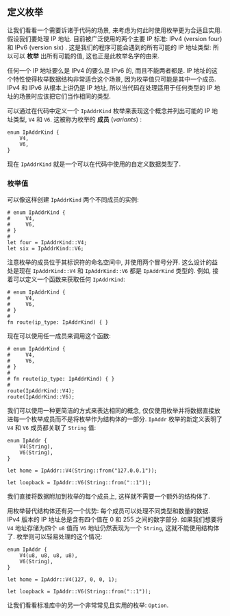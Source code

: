 ## 定义枚举

让我们看看一个需要诉诸于代码的场景, 来考虑为何此时使用枚举更为合适且实用. 假设我们要处理 IP 地址. 目前被广泛使用的两个主要 IP 标准: IPv4 (version four) 和 IPv6 (version six) . 这是我们的程序可能会遇到的所有可能的 IP 地址类型: 所以可以 **枚举** 出所有可能的值, 这也正是此枚举名字的由来.

任何一个 IP 地址要么是 IPv4 的要么是 IPv6 的, 而且不能两者都是. IP 地址的这个特性使得枚举数据结构非常适合这个场景, 因为枚举值只可能是其中一个成员. IPv4 和 IPv6 从根本上讲仍是 IP 地址, 所以当代码在处理适用于任何类型的 IP 地址的场景时应该把它们当作相同的类型.

可以通过在代码中定义一个 `IpAddrKind` 枚举来表现这个概念并列出可能的 IP 地址类型, `V4` 和 `V6`. 这被称为枚举的 **成员** (*variants*) :

```valkyrie
enum IpAddrKind {
    V4,
    V6,
}
```

现在 `IpAddrKind` 就是一个可以在代码中使用的自定义数据类型了.

### 枚举值

可以像这样创建 `IpAddrKind` 两个不同成员的实例:

```valkyrie
# enum IpAddrKind {
#     V4,
#     V6,
# }
#
let four = IpAddrKind::V4;
let six = IpAddrKind::V6;
```

注意枚举的成员位于其标识符的命名空间中, 并使用两个冒号分开. 这么设计的益处是现在 `IpAddrKind::V4` 和 `IpAddrKind::V6` 都是 `IpAddrKind` 类型的. 例如, 接着可以定义一个函数来获取任何 `IpAddrKind`:

```valkyrie
# enum IpAddrKind {
#     V4,
#     V6,
# }
#
fn route(ip_type: IpAddrKind) { }
```

现在可以使用任一成员来调用这个函数:

```valkyrie
# enum IpAddrKind {
#     V4,
#     V6,
# }
#
# fn route(ip_type: IpAddrKind) { }
#
route(IpAddrKind::V4);
route(IpAddrKind::V6);
```

我们可以使用一种更简洁的方式来表达相同的概念, 仅仅使用枚举并将数据直接放进每一个枚举成员而不是将枚举作为结构体的一部分. `IpAddr` 枚举的新定义表明了 `V4` 和 `V6` 成员都关联了 `String` 值:

```valkyrie
enum IpAddr {
    V4(String),
    V6(String),
}

let home = IpAddr::V4(String::from("127.0.0.1"));

let loopback = IpAddr::V6(String::from("::1"));
```

我们直接将数据附加到枚举的每个成员上, 这样就不需要一个额外的结构体了.

用枚举替代结构体还有另一个优势: 每个成员可以处理不同类型和数量的数据. IPv4 版本的 IP 地址总是含有四个值在 0 和 255 之间的数字部分. 如果我们想要将 `V4` 地址存储为四个 `u8` 值而 `V6` 地址仍然表现为一个 `String`, 这就不能使用结构体了. 枚举则可以轻易处理的这个情况:

```valkyrie
enum IpAddr {
    V4(u8, u8, u8, u8),
    V6(String),
}

let home = IpAddr::V4(127, 0, 0, 1);

let loopback = IpAddr::V6(String::from("::1"));
```


让我们看看标准库中的另一个非常常见且实用的枚举: `Option`.
